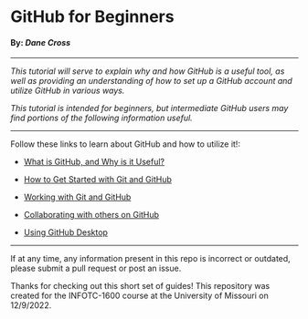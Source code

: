 # GitHub for Beginners
#### By: *Dane Cross*

---

*This tutorial will serve to explain why and how GitHub is a useful tool, as well as providing an understanding of how to set up a GitHub account and utilize GitHub in various ways.*

*This tutorial is intended for beginners, but intermediate GitHub users may find portions of the following information useful.*

---

Follow these links to learn about GitHub and how to utilize it!:

* [What is GitHub, and Why is it Useful?](/pages/explanation.md)

* [How to Get Started with Git and GitHub](/pages/install.md)

* [Working with Git and GitHub](/pages/workflow.md)

* [Collaborating with others on GitHub](/pages/collaboration.md)

* [Using GitHub Desktop](/pages/githubdesktop.md)

---

If at any time, any information present in this repo is incorrect or outdated, please submit a pull request or post an issue.

Thanks for checking out this short set of guides! This repository was created for the INFOTC-1600 course at the University of Missouri on 12/9/2022.
